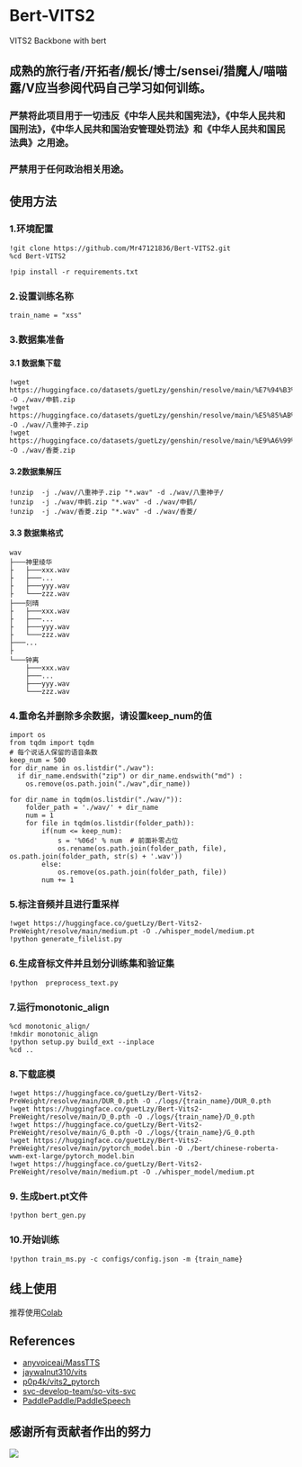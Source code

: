 # Bert-VITS2

VITS2 Backbone with bert
## 成熟的旅行者/开拓者/舰长/博士/sensei/猎魔人/喵喵露/V应当参阅代码自己学习如何训练。
### 严禁将此项目用于一切违反《中华人民共和国宪法》，《中华人民共和国刑法》，《中华人民共和国治安管理处罚法》和《中华人民共和国民法典》之用途。
### 严禁用于任何政治相关用途。

## 使用方法
### 1.环境配置
```
!git clone https://github.com/Mr47121836/Bert-VITS2.git
%cd Bert-VITS2
```

```
!pip install -r requirements.txt
```
###  2.设置训练名称
```
train_name = "xss"
```
### 3.数据集准备
#### 3.1 数据集下载
```
!wget https://huggingface.co/datasets/guetLzy/genshin/resolve/main/%E7%94%B3%E9%B9%A4.zip -O ./wav/申鹤.zip
!wget https://huggingface.co/datasets/guetLzy/genshin/resolve/main/%E5%85%AB%E9%87%8D%E7%A5%9E%E5%AD%90.zip -O ./wav/八重神子.zip
!wget https://huggingface.co/datasets/guetLzy/genshin/resolve/main/%E9%A6%99%E8%8F%B1.zip -O ./wav/香菱.zip
```
#### 3.2数据集解压
```
!unzip  -j ./wav/八重神子.zip "*.wav" -d ./wav/八重神子/
!unzip  -j ./wav/申鹤.zip "*.wav" -d ./wav/申鹤/
!unzip  -j ./wav/香菱.zip "*.wav" -d ./wav/香菱/
```
#### 3.3 数据集格式
```
wav
├───神里绫华
├   ├───xxx.wav
├   ├───...
├   ├───yyy.wav
├   └───zzz.wav
├───刻晴
├   ├───xxx.wav
├   ├───...
├   ├───yyy.wav
├   └───zzz.wav
├───...
├
└───钟离
    ├───xxx.wav
    ├───...
    ├───yyy.wav
    └───zzz.wav
```
### 4.重命名并删除多余数据，请设置keep_num的值
```
import os
from tqdm import tqdm
# 每个说话人保留的语音条数
keep_num = 500
for dir_name in os.listdir("./wav"):
  if dir_name.endswith("zip") or dir_name.endswith("md") :
    os.remove(os.path.join("./wav",dir_name))

for dir_name in tqdm(os.listdir("./wav/")):
    folder_path = './wav/' + dir_name
    num = 1
    for file in tqdm(os.listdir(folder_path)):
        if(num <= keep_num):
            s = '%06d' % num  # 前面补零占位
            os.rename(os.path.join(folder_path, file), os.path.join(folder_path, str(s) + '.wav'))
        else:
            os.remove(os.path.join(folder_path, file))
        num += 1
```
### 5.标注音频并且进行重采样
```
!wget https://huggingface.co/guetLzy/Bert-Vits2-PreWeight/resolve/main/medium.pt -O ./whisper_model/medium.pt
!python generate_filelist.py
```
### 6.生成音标文件并且划分训练集和验证集
```
!python  preprocess_text.py
```
### 7.运行monotonic_align
```
%cd monotonic_align/
!mkdir monotonic_align
!python setup.py build_ext --inplace
%cd ..
```
### 8.下载底模
```
!wget https://huggingface.co/guetLzy/Bert-Vits2-PreWeight/resolve/main/DUR_0.pth -O ./logs/{train_name}/DUR_0.pth
!wget https://huggingface.co/guetLzy/Bert-Vits2-PreWeight/resolve/main/D_0.pth -O ./logs/{train_name}/D_0.pth
!wget https://huggingface.co/guetLzy/Bert-Vits2-PreWeight/resolve/main/G_0.pth -O ./logs/{train_name}/G_0.pth
!wget https://huggingface.co/guetLzy/Bert-Vits2-PreWeight/resolve/main/pytorch_model.bin -O ./bert/chinese-roberta-wwm-ext-large/pytorch_model.bin
!wget https://huggingface.co/guetLzy/Bert-Vits2-PreWeight/resolve/main/medium.pt -O ./whisper_model/medium.pt
```
### 9. 生成bert.pt文件
```
!python bert_gen.py
```
### 10.开始训练
```
!python train_ms.py -c configs/config.json -m {train_name}
```
## 线上使用
推荐使用[Colab](https://colab.research.google.com/drive/1qPN_taeNU2GNPJl45mm5kQdEWqC-S3sc?usp=sharing)
## References
+ [anyvoiceai/MassTTS](https://github.com/anyvoiceai/MassTTS)
+ [jaywalnut310/vits](https://github.com/jaywalnut310/vits)
+ [p0p4k/vits2_pytorch](https://github.com/p0p4k/vits2_pytorch)
+ [svc-develop-team/so-vits-svc](https://github.com/svc-develop-team/so-vits-svc)
+ [PaddlePaddle/PaddleSpeech](https://github.com/PaddlePaddle/PaddleSpeech)
## 感谢所有贡献者作出的努力
<a href="https://github.com/fishaudio/Bert-VITS2/graphs/contributors" target="_blank">
  <img src="https://contrib.rocks/image?repo=fishaudio/Bert-VITS2" />
</a>

